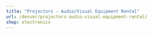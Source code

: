 ```yaml
---
title: "Projectors - Audio/Visual Equipment Rental"
url: /denver/projectors-audio-visual-equipment-rental/
shop: electronics
---
```

